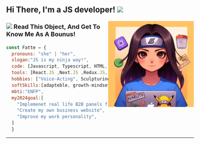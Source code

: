 <h2> Hi There, I'm  a JS developer! <img src="https://media.giphy.com/media/mGcNjsfWAjY5AEZNw6/giphy.gif" width="50"></h2>
<img align='right' src="https://raw.githubusercontent.com/fatemeKholousi/book-store/master/src/images/OIG%20(5).jpeg" width="230">


### <img src="https://media.giphy.com/media/VgCDAzcKvsR6OM0uWg/giphy.gif" width="50"> Read This Object, And Get To Know Me As A Bounus!

```javascript
const Fatte = {
  pronouns: "she" | "her",
  slogan:"JS is my ninja way!",
  code: [Javascript, Typescript, HTML, CSS],
  tools: [React.JS ,Next.JS ,Redux.JS, Node.JS, Tailwind, React-hook-form,...ALL_REQUIRED_LIBRARIES],,
  hobbies: ["Voice-Acting", Sculpturing],
  softSkills:[adapteble, growth-mindset, eager-learner,all-rounder],
  mbti:"ENFP",
  my2024goal:[
    "Implemenet real life B2B panels from scratch",
    "Create my own business website",
    "Improve my work personality",
  ]
  }
```


---
